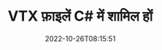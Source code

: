 ---
############################# Static ############################
layout: "auto-gen-merger"
date: 2022-10-26T08:15:51
draft: false
otherformats: mhtml odp ods odt one otp ott pdf pps ppsx ppt pptx rtf tex vdx vsdm

############################# Head ############################
head_title: "VTX फ़ाइलें C# में शामिल हों | VTX विलय"
head_description: "C# .NET दस्तावेज़ विलय API का उपयोग करके एकाधिक VTX फ़ाइलों को एक फ़ाइल में शामिल करें। विभिन्न दस्तावेज़ों से लेकर एकल दस्तावेज़ तक विशिष्ट पृष्ठों या पृष्ठ श्रेणियों में शामिल हों।"

############################# Header ############################
title: "VTX फ़ाइलें C# में शामिल हों"
description: "{{उत्पादनाम}} कोड की कुछ पंक्तियों के साथ VTX से जुड़ें।"
bg_image: "https://cms.admin.containerize.com/templates/aspose/App_Themes/V3/images/bg/header1.png"
bg_overlay: false
button:
    enable: true
    icon: "fas fa-arrow-down"
    label: "नि: शुल्क परीक्षण डाउनलोड करें"
    link: "https://downloads.groupdocs.com/merger/net"

############################# SubMenu ############################
submenu:
    enable: true

    left:
        img_alt: "GroupDocs.Merger for .NET"
        image: "https://cms.admin.containerize.com/templates/groupdocs/images/product-logos/90x90-noborder/groupdocs-merger-net.png"
        product: "GroupDocs.Merger"
        platform: ".NET"

    middle:
        button:

            # button loop
            - link: "https://apireference.groupdocs.com/merger/net"
              text: "एपीआई संदर्भ"

            # button loop
            - link: "https://github.com/groupdocs-merger"
              text: "कोड उदाहरण"

            # button loop
            - link: "https://products.groupdocs.app/merger/family"
              text: "लाइव डेमो"

            # button loop
            - link: "https://purchase.groupdocs.com/pricing/merger/net"
              text: "मूल्य निर्धारण"

    right:
        link_download: "https://downloads.groupdocs.com/merger"
        link_learn: "https://docs.groupdocs.com/merger/net"
        link_buy: "https://purchase.groupdocs.com"

############################# About ############################
about:
    enable: true
    title: "GroupDocs.Merger for .NET API के बारे में"
    content: |
        [GroupDocs.Merger for .NET](/hi/merger/net/) एकाधिक PDF, Microsoft Office (Word, Excel, PowerPoint, OneNote), OpenDocument, HTML, छवियों और .NET एप्लिकेशन के भीतर एक ही फ़ाइल में कई अन्य दस्तावेज़। GroupDocs.Merger आपको बहुत सारे प्रयास बचाएगा, क्योंकि आपको VTX दस्तावेज़ों में शामिल होने की अनुमति है - किसी भी तृतीय-पक्ष सॉफ़्टवेयर, डेस्कटॉप एप्लिकेशन या प्लगइन्स को स्थापित करने की कोई आवश्यकता नहीं है। अब अपना समय बर्बाद करना और फाइलों को मैन्युअल रूप से जोड़ना अनावश्यक है! GroupDocs मिशन सर्वोत्तम गुणवत्ता प्रदान करना और दस्तावेज़-प्रसंस्करण वर्कफ़्लो को सरल बनाना है।
        
        GroupDocs.Merger API कॉर्पोरेट समाधानों के लिए एक सही विकल्प है जिसके लिए फ़ाइल जॉइनिंग सुविधाओं की आवश्यकता होती है। ये एपीआई .NET Framework, .NET Standard, .NET Core, Mono सहित सभी प्रमुख ऑपरेटिंग सिस्टम और प्लेटफॉर्म पर अच्छी तरह से समर्थित हैं।

############################# Steps ############################
steps:
    enable: true
    title_left: "एकाधिक VTX फ़ाइलों में कैसे शामिल हों"
    content_left: |
        [GroupDocs.Merger for .NET](/hi/merger/net/) डेवलपर्स के लिए .NET डेवलपर्स के लिए दो या अधिक VTX फाइलों को अपने एप्लिकेशन में शामिल करना आसान बनाता है। कुछ आसान कदम।
        
        * **विलय** का नया उदाहरण बनाएं और स्रोत दस्तावेज़ पथ को कंस्ट्रक्टर पैरामीटर के रूप में पास करें।
        * **विलय** वर्ग के **शामिल हों** को कॉल करें और दूसरा स्रोत दस्तावेज़ पथ पास करें।
        * मर्ज किए गए दस्तावेज़ को सहेजने के लिए **विलय** वर्ग के **सहेजें** पर कॉल करें।

    title_right: "सिस्टम आवश्यकताएं"
    content_right: |
        GroupDocs.Merger for .NET API सभी प्रमुख प्लेटफॉर्म और ऑपरेटिंग सिस्टम पर समर्थित हैं। नीचे दिए गए कोड को निष्पादित करने से पहले, कृपया सुनिश्चित करें कि आपके सिस्टम पर निम्नलिखित पूर्वापेक्षाएँ स्थापित हैं।

        * ऑपरेटिंग सिस्टम: माइक्रोसॉफ्ट विंडोज, लिनक्स, मैकओएस
        * विकास परिवेश: Visual Studio, Xamarin, MonoDevelop
        * फ़्रेमवर्क: .NET Framework, .NET Standard, .NET Core, Mono
        * [NuGet](https://www.nuget.org/packages/groupdocs.merger) से GroupDocs.Merger for .NET का नवीनतम संस्करण डाउनलोड करें
         
    code: |
     {{% merger/additional-styles %}}
     {{< merger/code-merger title="C# उदाहरण कोड का उपयोग करके VTX फ़ाइलों में कैसे शामिल हों">}}

        ```csharp    
        // GroupDocs.Merger API का उपयोग करके VTX फ़ाइलों में शामिल हों
        // इनपुट VTX दस्तावेज़ के साथ त्वरित विलय
        using (Merger merger = new Merger("input1.vtx"))
          {
            // मर्जर क्लास इंस्टेंस की जॉइन विधि को कॉल करें और दूसरा स्रोत दस्तावेज़ पथ पास करें
            merger.Join("input2.vtx");
    
            // मर्ज किए गए दस्तावेज़ को सहेजने के लिए मर्जर क्लास इंस्टेंस की सेव विधि को कॉल करें
            merger.Save("merged-file.vtx");
          }
        ```
     {{< /merger/code-merger >}}

############################# Demos ############################
demos:
    enable: true
    title: "लाइव डेमो - दस्तावेज़ों में शामिल होने के लिए ऑनलाइन ऐप"
    content: |
       [GroupDocs.Merger Live Demos](https://products.groupdocs.app/merger/vtx) वेबसाइट पर जाकर अभी एक से अधिक VTX फाइलों में शामिल हों।
       लाइव डेमो के निम्नलिखित लाभ हैं।
        
############################# About Formats ############################
about_formats:
    enable: true

############################# More Formats ############################
more_formats:
    enable: true
    title: "अन्य दस्तावेज़ प्रारूपों में शामिल होना"
    content: |
        फ़ाइल स्वरूपों और छवियों के लिए .NET दस्तावेज़ मर्जर API। नीचे बताए गए कुछ लोकप्रिय दस्तावेज़ स्वरूपों को एक साथ मिलाएं।

############################# Back to top ###############################
back_to_top:
    enable: true
---